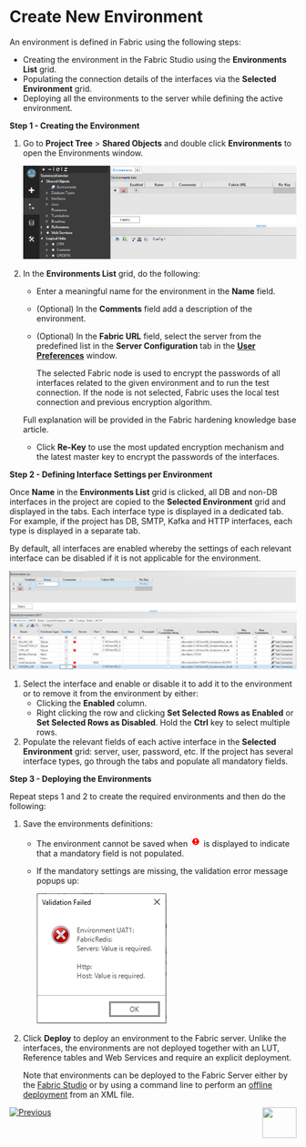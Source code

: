 # Create New Environment

An environment is defined in Fabric using the following steps:

* Creating the environment in the Fabric Studio using the **Environments List** grid.
* Populating the connection details of the interfaces via the **Selected Environment** grid.
* Deploying all the environments to the server while defining the active environment.

**Step 1 - Creating the Environment**

1. Go to **Project Tree** > **Shared Objects** and double click **Environments** to open the Environments window.

   ![image](images/25_02_1.PNG)

2. In the **Environments List** grid, do the following:

   -  Enter a meaningful name for the environment in the **Name** field.

    - (Optional) In the **Comments** field add a description of the environment.

    - (Optional) In the **Fabric URL** field, select the server from the predefined list in the **Server Configuration** tab in the [**User Preferences**](/articles/04_fabric_studio/04_user_preferences.md) window. 

       The selected Fabric node is used to encrypt the passwords of all interfaces related to the given environment and to run the test connection. If the node is not selected, Fabric uses the local test connection and previous encryption algorithm. 

    Full explanation will be provided in the Fabric hardening knowledge base article.
        <!--[Click for more information about Fabric security hardening].-->
   
   -  Click **Re-Key** to use the most updated encryption mechanism and the latest master key to encrypt the passwords of the interfaces.

**Step 2 - Defining Interface Settings per Environment**

Once **Name** in the  **Environments List** grid is clicked, all DB and non-DB interfaces in the project are copied to the **Selected Environment** grid and displayed in the tabs. Each interface type is displayed in a dedicated tab. For example, if the project has DB, SMTP, Kafka and HTTP interfaces, each type is displayed in a separate tab.

By default, all interfaces are enabled whereby the settings of each relevant interface can be disabled if it is not applicable for the environment.

![image](images/25_02_2.PNG)

1. Select the interface and enable or disable it to add it to the environment or to remove it from the environment by either:
   * Clicking the **Enabled** column.
   * Right clicking the row and clicking **Set Selected Rows as Enabled** or **Set Selected Rows as Disabled**. Hold the **Ctrl** key to select multiple rows. 
2. Populate the relevant fields of each active interface in the  **Selected Environment** grid: server, user, password, etc. If the project has several interface types, go through the tabs and populate all mandatory fields.

**Step 3 - Deploying the Environments**

Repeat steps 1 and 2 to create the required environments and then do the following:

1. Save the environments definitions:

   * The environment cannot be saved when ![image](images/25_red_sign.PNG) is displayed to indicate that a mandatory field is not populated.

   * If the mandatory settings are missing, the validation error message popups up:

     ![image](images/25_02_3.PNG)

2. Click **Deploy** to deploy an environment to the Fabric server. Unlike the interfaces, the environments are not deployed together with an LUT, Reference tables and Web Services and require an explicit deployment.

   Note that environments can be deployed to the Fabric Server either by the [Fabric Studio](03_deploy_env_from_Fabric_Studio.md) or by using a command line to perform an [offline deployment](04_offline_deployment.md) from an XML file.

[![Previous](/articles/images/Previous.png)](01_environments_overview.md)[<img align="right" width="60" height="54" src="/articles/images/Next.png">](03_deploy_env_from_Fabric_Studio.md)